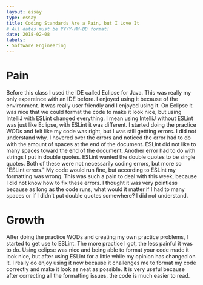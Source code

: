 ```yaml
---
layout: essay
type: essay
title: Coding Standards Are a Pain, but I Love It 
# All dates must be YYYY-MM-DD format!
date: 2018-02-08
labels: 
- Software Engineering 
---
```

# Pain 
Before this class I used the IDE called Eclipse for Java. This was really my only expereince with an IDE before. I enjoyed using it because of the environment. It was really user friendly and I enjoyed using it. On Eclipse it was nice that we could format the code to make it look nice, but using IntelliJ with ESLint changed everything. I mean using IntelliJ without ESLint was just like Eclipse, with ESLint it was different. I started doing the practice WODs and felt like my code was right, but I was still gettting errors. I did not understand why. I hovered over the errors and noticed the error had to do with the amount of spaces at the end of the document. ESLint did not like to many spaces toward the end of the document. Another error had to do with strings I put in double quotes. ESLint wanted the double quotes to be single quotes. Both of these were not necessarily coding errors, but more so "ESLint errors." My code would run fine, but according to ESLint my formatting was wrong. This was such a pain to deal with this week, because I did not know how to fix these errors. I thought it was very pointless because as long as the code runs, what would it matter if I had to many spaces or if I didn't put double quotes somewhere? I did not understand. 
# Growth 
After doing the practice WODs and creating my own practice problems, I started to get use to ESLint. The more practice I got, the less painful it was to do. Using eclipse was nice and being able to format your code made it look nice, but after using ESLint for a little while my opinion has changed on it. I really do enjoy using it now because it challenges me to format my code correctly and make it look as neat as possible. It is very useful because after correcting all the formatting issues, the code is much easier to read. 
